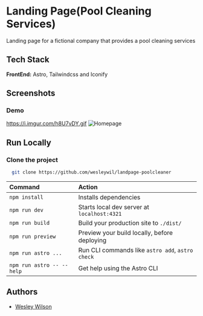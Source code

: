
# Landing Page(Pool Cleaning Services)
Landing page for a fictional company that provides a pool cleaning services


## Tech Stack


**FrontEnd:** Astro, Tailwindcss and Iconify


## Screenshots

### Demo
https://i.imgur.com/h8U7vDY.gif
![Homepage](https://i.imgur.com/h8U7vDY.gif)



## Run Locally

### Clone the project

```bash
  git clone https://github.com/wesleywil/landpage-poolcleaner
```

| Command                   | Action                                           |
| :------------------------ | :----------------------------------------------- |
| `npm install`             | Installs dependencies                            |
| `npm run dev`             | Starts local dev server at `localhost:4321`      |
| `npm run build`           | Build your production site to `./dist/`          |
| `npm run preview`         | Preview your build locally, before deploying     |
| `npm run astro ...`       | Run CLI commands like `astro add`, `astro check` |
| `npm run astro -- --help` | Get help using the Astro CLI                     |


## Authors

- [Wesley Wilson](https://github.com/wesleywil)

